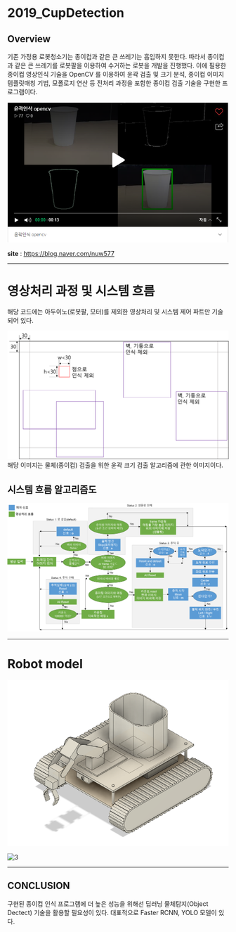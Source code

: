 # 2019_CupDetection


## Overview
기존 가정용 로봇청소기는 종이컵과 같은 큰 쓰레기는 흡입하지 못한다. 따라서 종이컵과 같은 큰 쓰레기를 로봇팔을 이용하여 수거하는 로봇을 개발을 진행했다. 이에 필용한 종이컵 영상인식 기술을 OpenCV 를 이용하여 윤곽 검출 및 크기 분석, 종이컵 이미지 템플릿매칭 기법, 모폴로지 연산 등 전처리 과정을 포함한 종이컵 검출 기술을 구현한 프로그램이다.




[![Video Label](image.png)](https://serviceapi.nmv.naver.com/flash/convertIframeTag.nhn?vid=5FBBC5453E271DEEA6E213E43552DE3C1E6D&outKey=V126ee9c702412462a7d4a49607438a5d30b3a70c53b751e0a0dea49607438a5d30b3)



__site__ : https://blog.naver.com/nuw577


---
# 영상처리 과정 및 시스템 흐름
해당 코드에는 아두이노(로봇팔, 모터)를 제외한 영상처리 및 시스템 제어 파트만 기술되어 있다.

![4](4.png)
해당 이미지는 물체(종이컵) 검출을 위한 윤곽 크기 검출 알고리즘에 관한 이미지이다.

## 시스템 흐름 알고리즘도
![1](1.png)


---
# Robot model
![2](2.png)

![3](3.png)


---

## CONCLUSION
구현된 종이컵 인식 프로그램에 더 높은 성능을 위해선 딥러닝 물체탐지(Object Dectect) 기술을 활용할 필요성이 있다. 대표적으로 Faster RCNN, YOLO 모델이 있다.